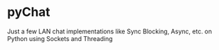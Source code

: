 # pyChat
Just a few LAN chat implementations like Sync Blocking, Async, etc. on Python using Sockets and Threading
